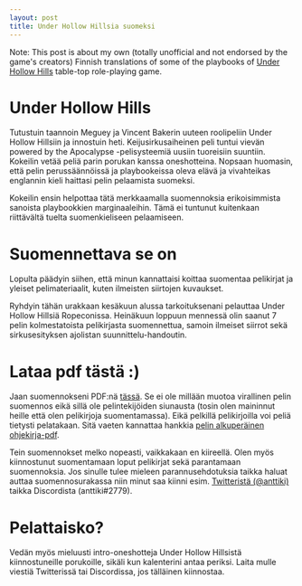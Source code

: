 ```yaml
---
layout: post
title: Under Hollow Hillsia suomeksi
---
```


Note: This post is about my own (totally unofficial and not endorsed by the game's creators) Finnish translations of some of the playbooks of [Under Hollow Hills](https://lumpley.games/under-hollow-hills/) table-top role-playing game. 

# Under Hollow Hills

Tutustuin taannoin Meguey ja Vincent Bakerin uuteen roolipeliin Under Hollow Hillsiin ja innostuin heti. 
Keijusirkusaiheinen peli tuntui vievän powered by the Apocalypse -pelisysteemiä uusiin tuoreisiin suuntiin.
Kokeilin vetää peliä parin porukan kanssa oneshotteina. Nopsaan huomasin, että pelin perussäännöissä ja playbookeissa
oleva elävä ja vivahteikas englannin kieli haittasi pelin pelaamista suomeksi. 

Kokeilin ensin helpottaa tätä merkkaamalla suomennoksia erikoisimmista sanoista playbookkien marginaaleihin. 
Tämä ei tuntunut kuitenkaan riittävältä tuelta suomenkieliseen pelaamiseen. 

# Suomennettava se on

Lopulta päädyin siihen, että minun kannattaisi koittaa suomentaa pelikirjat ja yleiset pelimateriaalit, kuten ilmeisten siirtojen kuvaukset.

Ryhdyin tähän urakkaan kesäkuun alussa tarkoituksenani pelauttaa Under Hollow Hillsiä Ropeconissa. 
Heinäkuun loppuun mennessä olin saanut 7 pelin kolmestatoista pelikirjasta suomennettua, samoin ilmeiset siirrot sekä 
sirkusesityksen ajolistan suunnittelu-handoutin.

# Lataa pdf tästä :) 

Jaan suomennokseni PDF:nä [tässä](/images/uhh-pelikirjat-siirrot-esityksen-ajolista.pdf). Se ei ole millään muotoa virallinen pelin suomennos eikä sillä ole pelintekijöiden siunausta (tosin olen maininnut heille että olen pelikirjoja suomentamassa). 
Eikä pelkillä pelikirjoilla voi peliä tietysti pelatakaan. Sitä vaeten kannattaa hankkia [pelin alkuperäinen ohjekirja-pdf](https://lumpley.games/under-hollow-hills/).

Tein suomennokset melko nopeasti, vaikkakaan en kiireellä. Olen myös kiinnostunut suomentamaan loput pelikirjat sekä parantamaan suomennoksia. 
Jos sinulle tulee mieleen parannusehdotuksia taikka haluat auttaa suomennosurakassa niin minut saa kiinni esim. [Twitteristä (@anttiki)](https://twitter.com/anttiki) taikka Discordista (anttiki#2779).

# Pelattaisko?

Vedän myös mieluusti intro-oneshotteja Under Hollow Hillsistä kiinnostuneille porukoille, sikäli kun kalenterini antaa periksi. 
Laita mulle viestiä Twitterissä tai Discordissa, jos tälläinen kiinnostaa.
